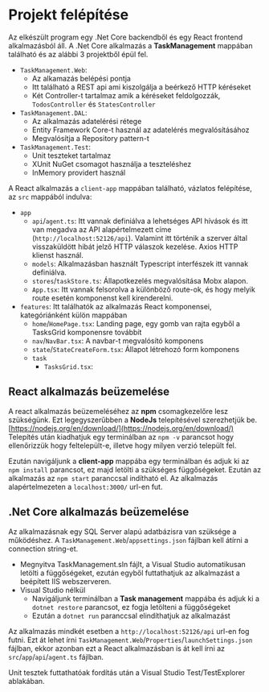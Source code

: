 
# Projekt felépítése
Az elkészült program egy .Net Core backendből és egy React frontend alkalmazásból áll.
A .Net Core alkalmazás a **TaskManagement** mappában található és az alábbi 3 projektből épül fel.
 - `TaskManagement.Web`: 
	 - Az alkamazás belépési pontja
	 - Itt található a REST api ami kiszolgálja a beérkező HTTP kéréseket
	 - Két Controller-t tartalmaz amik a kéréseket feldolgozzák, `TodosController` és `StatesController`
 - `TaskManagement.DAL`:
	 - Az alkalmazás adatelérési rétege
	 - Entity Framework Core-t használ az adatelérés megvalósításához
	 - Megvalósítja a Repository pattern-t
 - `TaskManagement.Test`:
	 - Unit teszteket tartalmaz
	 - XUnit NuGet csomagot használja a teszteléshez
	 - InMemory providert használ

A React alkalmazás a `client-app` mappában található, vázlatos felépítése, az `src` mappából indulva:

 - `app`
	 - `api`/`agent.ts`: Itt vannak definiálva a lehetséges API hívások és itt van megadva az API alapértelmezett címe (`http://localhost:52126/api`).  Valamint itt történik a szerver által visszaküldött hibát jelző HTTP válaszok kezelése. Axios HTTP klienst használ.
	 - `models`: Alkalmazásban használt Typescript interfészek itt vannak definiálva.
	 - `stores`/`taskStore.ts`: Állapotkezelés megvalósítása Mobx alapon.
	 - `App.tsx`: Itt vannak felsorolva a különböző route-ok, és hogy melyik route esetén komponenst kell kirenderelni.
 - `features`: Itt találhatók az alkalmazás React komponensei, kategóriánként külön mappában
	 - `home`/`HomePage.tsx`: Landing page, egy gomb van rajta egyből a TasksGrid komponensre továbbít
	 - `nav`/`NavBar.tsx`: A navbar-t megvalósító komponens
	 - `state`/`StateCreateForm.tsx`: Állapot létrehozó form komponens
	 - `task`
		 - `TasksGrid.tsx`: 

## React alkalmazás beüzemelése

A react alkalmazás beüzemeléséhez az **npm** csomagkezelőre lesz szükségünk.
Ezt legegyszerűbben a **NodeJs** telepítésével szerezhetjük be.
[https://nodejs.org/en/download/](https://nodejs.org/en/download/)
Telepítés után kiadhatjuk egy terminálban az `npm -v` parancsot hogy ellenőrizzük hogy feltelepült-e, illetve hogy milyen verzió települt fel.

Ezután navigáljunk a **client-app** mappába egy terminálban és adjuk ki az `npm install` parancsot, ez majd letölti a szükséges függőségeket.
Ezután az alkalmazás az `npm start` paranccsal indítható el.
Az alkalmazás alapértelmezeten a `localhost:3000/` url-en fut.

## .Net Core alkalmazás beüzemelése

Az alkalmazásnak egy SQL Server alapú adatbázisra van szüksége a működéshez. A `TaskManagement.Web`/`appsettings.json` fájlban kell átírni a connection string-et.

 - Megnyitva TaskManagement.sln fájlt, a Visual Studio automatikusan letölti a függőségeket, ezután egyből futtathatjuk az alkalmazást a beépített IIS webszerveren.
 - Visual Studio nélkül 
	 - Navigáljunk terminálban a **Task management** mappába és adjuk ki a
		`dotnet restore` parancsot, ez fogja letölteni a függőségeket
	 - Ezután a `dotnet run` paranccsal elindíthatjuk az alkalmazást

Az alkalmazás mindkét esetben a `http://localhost:52126/api` url-en fog futni.
Ezt át lehet írni `TaskManagement.Web`/`Properties`/`launchSettings.json` fájlban, ekkor azonban ezt a React alkalmazásban is át kell írni az `src`/`app`/`api`/`agent.ts` fájlban.

Unit tesztek futtathatóak fordítás után a Visual Studio Test/TestExplorer ablakában.
